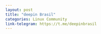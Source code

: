```yaml
---
layout: post
title: "deepin Brasil"
categories: Linux Community
link-telegram: https://t.me/deepinbrasil
---
```

